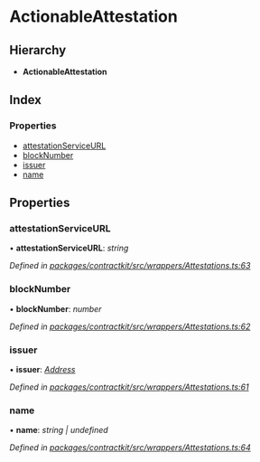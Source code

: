 # ActionableAttestation

## Hierarchy

* **ActionableAttestation**

## Index

### Properties

* [attestationServiceURL](_wrappers_attestations_.actionableattestation.md#attestationserviceurl)
* [blockNumber](_wrappers_attestations_.actionableattestation.md#blocknumber)
* [issuer](_wrappers_attestations_.actionableattestation.md#issuer)
* [name](_wrappers_attestations_.actionableattestation.md#name)

## Properties

### attestationServiceURL

• **attestationServiceURL**: _string_

_Defined in_ [_packages/contractkit/src/wrappers/Attestations.ts:63_](https://github.com/celo-org/celo-monorepo/blob/master/packages/contractkit/src/wrappers/Attestations.ts#L63)

### blockNumber

• **blockNumber**: _number_

_Defined in_ [_packages/contractkit/src/wrappers/Attestations.ts:62_](https://github.com/celo-org/celo-monorepo/blob/master/packages/contractkit/src/wrappers/Attestations.ts#L62)

### issuer

• **issuer**: [_Address_](../modules/_base_.md#address)

_Defined in_ [_packages/contractkit/src/wrappers/Attestations.ts:61_](https://github.com/celo-org/celo-monorepo/blob/master/packages/contractkit/src/wrappers/Attestations.ts#L61)

### name

• **name**: _string \| undefined_

_Defined in_ [_packages/contractkit/src/wrappers/Attestations.ts:64_](https://github.com/celo-org/celo-monorepo/blob/master/packages/contractkit/src/wrappers/Attestations.ts#L64)

